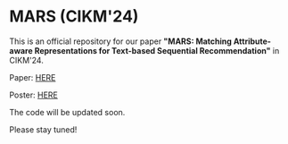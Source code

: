 # MARS (CIKM'24)

This is an official repository for our paper **"MARS: Matching Attribute-aware Representations for Text-based Sequential Recommendation"** in CIKM'24.

Paper: [HERE](https://arxiv.org/abs/2409.00702)

Poster: [HERE](assets/poster.pdf)

The code will be updated soon.

Please stay tuned!